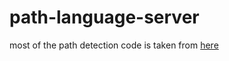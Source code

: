 # path-language-server

most of the path detection code is taken from [here](https://github.com/Philipp-M/helix/tree/path-completion)
